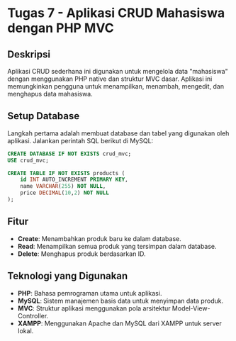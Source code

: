 # Tugas 7 - Aplikasi CRUD Mahasiswa dengan PHP MVC

## Deskripsi
Aplikasi CRUD sederhana ini digunakan untuk mengelola data "mahasiswa" dengan menggunakan PHP native dan struktur MVC dasar. Aplikasi ini memungkinkan pengguna untuk menampilkan, menambah, mengedit, dan menghapus data mahasiswa.

## Setup Database

Langkah pertama adalah membuat database dan tabel yang digunakan oleh aplikasi. Jalankan perintah SQL berikut di MySQL:

```sql
CREATE DATABASE IF NOT EXISTS crud_mvc;
USE crud_mvc;

CREATE TABLE IF NOT EXISTS products (
    id INT AUTO_INCREMENT PRIMARY KEY,
    name VARCHAR(255) NOT NULL,
    price DECIMAL(10,2) NOT NULL
);
```

## Fitur

- **Create**: Menambahkan produk baru ke dalam database.
- **Read**: Menampilkan semua produk yang tersimpan dalam database.
- **Delete**: Menghapus produk berdasarkan ID.

## Teknologi yang Digunakan

- **PHP**: Bahasa pemrograman utama untuk aplikasi.
- **MySQL**: Sistem manajemen basis data untuk menyimpan data produk.
- **MVC**: Struktur aplikasi menggunakan pola arsitektur Model-View-Controller.
- **XAMPP**: Menggunakan Apache dan MySQL dari XAMPP untuk server lokal.
